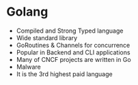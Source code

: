 # Golang
- Compiled and Strong Typed language
- Wide standard library
- GoRoutines & Channels for concurrence
- Popular in Backend and CLI applications
- Many of CNCF projects are written in Go
- Malware
- It is the 3rd highest paid language